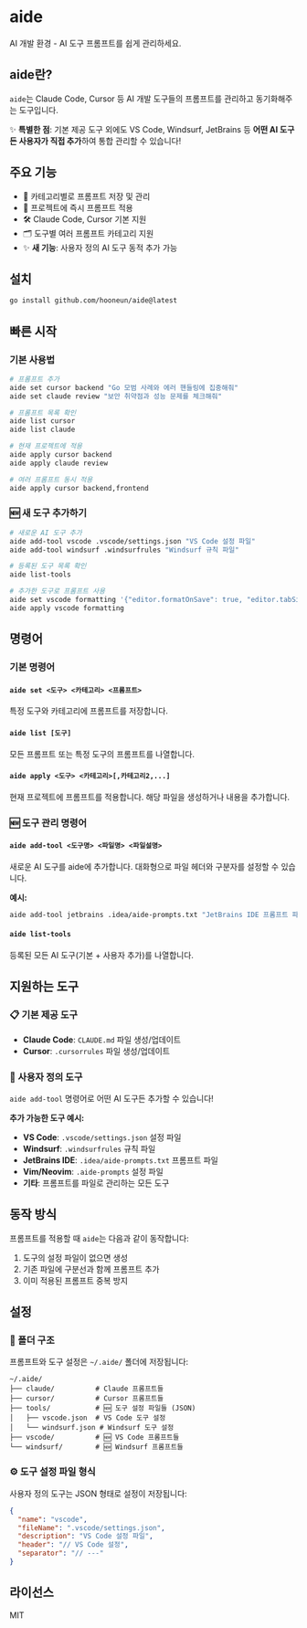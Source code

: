 # aide

AI 개발 환경 - AI 도구 프롬프트를 쉽게 관리하세요.

## aide란?

`aide`는 Claude Code, Cursor 등 AI 개발 도구들의 프롬프트를 관리하고 동기화해주는 도구입니다.

✨ **특별한 점**: 기본 제공 도구 외에도 VS Code, Windsurf, JetBrains 등 **어떤 AI 도구든 사용자가 직접 추가**하여 통합 관리할 수 있습니다!

## 주요 기능

- 📝 카테고리별로 프롬프트 저장 및 관리
- 🔄 프로젝트에 즉시 프롬프트 적용
- 🛠️ Claude Code, Cursor 기본 지원
- 🗂️ 도구별 여러 프롬프트 카테고리 지원
- ✨ **새 기능**: 사용자 정의 AI 도구 동적 추가 가능

## 설치

```bash
go install github.com/hooneun/aide@latest
```

## 빠른 시작

### 기본 사용법
```bash
# 프롬프트 추가
aide set cursor backend "Go 모범 사례와 에러 핸들링에 집중해줘"
aide set claude review "보안 취약점과 성능 문제를 체크해줘"

# 프롬프트 목록 확인
aide list cursor
aide list claude

# 현재 프로젝트에 적용
aide apply cursor backend
aide apply claude review

# 여러 프롬프트 동시 적용
aide apply cursor backend,frontend
```

### 🆕 새 도구 추가하기
```bash
# 새로운 AI 도구 추가
aide add-tool vscode .vscode/settings.json "VS Code 설정 파일"
aide add-tool windsurf .windsurfrules "Windsurf 규칙 파일"

# 등록된 도구 목록 확인
aide list-tools

# 추가한 도구로 프롬프트 사용
aide set vscode formatting '{"editor.formatOnSave": true, "editor.tabSize": 2}'
aide apply vscode formatting
```

## 명령어

### 기본 명령어

#### `aide set <도구> <카테고리> <프롬프트>`
특정 도구와 카테고리에 프롬프트를 저장합니다.

#### `aide list [도구]`
모든 프롬프트 또는 특정 도구의 프롬프트를 나열합니다.

#### `aide apply <도구> <카테고리>[,카테고리2,...]`
현재 프로젝트에 프롬프트를 적용합니다. 해당 파일을 생성하거나 내용을 추가합니다.

### 🆕 도구 관리 명령어

#### `aide add-tool <도구명> <파일명> <파일설명>`
새로운 AI 도구를 aide에 추가합니다. 대화형으로 파일 헤더와 구분자를 설정할 수 있습니다.

**예시:**
```bash
aide add-tool jetbrains .idea/aide-prompts.txt "JetBrains IDE 프롬프트 파일"
```

#### `aide list-tools`
등록된 모든 AI 도구(기본 + 사용자 추가)를 나열합니다.

## 지원하는 도구

### 📋 기본 제공 도구
- **Claude Code**: `CLAUDE.md` 파일 생성/업데이트
- **Cursor**: `.cursorrules` 파일 생성/업데이트

### 🔧 사용자 정의 도구
`aide add-tool` 명령어로 어떤 AI 도구든 추가할 수 있습니다!

**추가 가능한 도구 예시:**
- **VS Code**: `.vscode/settings.json` 설정 파일
- **Windsurf**: `.windsurfrules` 규칙 파일
- **JetBrains IDE**: `.idea/aide-prompts.txt` 프롬프트 파일
- **Vim/Neovim**: `.aide-prompts` 설정 파일
- **기타**: 프롬프트를 파일로 관리하는 모든 도구

## 동작 방식

프롬프트를 적용할 때 `aide`는 다음과 같이 동작합니다:

1. 도구의 설정 파일이 없으면 생성
2. 기존 파일에 구분선과 함께 프롬프트 추가
3. 이미 적용된 프롬프트 중복 방지

## 설정

### 📁 폴더 구조
프롬프트와 도구 설정은 `~/.aide/` 폴더에 저장됩니다:

```
~/.aide/
├── claude/          # Claude 프롬프트들
├── cursor/          # Cursor 프롬프트들
├── tools/           # 🆕 도구 설정 파일들 (JSON)
│   ├── vscode.json  # VS Code 도구 설정
│   └── windsurf.json # Windsurf 도구 설정
├── vscode/          # 🆕 VS Code 프롬프트들
└── windsurf/        # 🆕 Windsurf 프롬프트들
```

### ⚙️ 도구 설정 파일 형식
사용자 정의 도구는 JSON 형태로 설정이 저장됩니다:

```json
{
  "name": "vscode",
  "fileName": ".vscode/settings.json",
  "description": "VS Code 설정 파일",
  "header": "// VS Code 설정",
  "separator": "// ---"
}
```

## 라이선스

MIT
